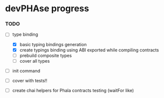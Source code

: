# devPHAse progress

### TODO

- [ ] type binding
    - [x] basic typing bindings generation
    - [x] create typings binding using ABI exported while compiling contracts
    - [ ] prebuild composite types
    - [ ] cover all types
- [ ] init command
- [ ] cover with tests!!
- [ ] create chai helpers for Phala contracts testing (waitFor like)




